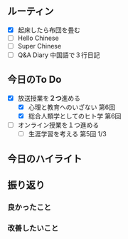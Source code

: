 ## ルーティン
- [x] 起床したら布団を畳む
- [ ] Hello Chinese
- [ ] Super Chinese
- [ ] Q&A Diary 中国語で３行日記
## 今日のTo Do
- [x] 放送授業を**２つ**進める
	- [x] 心理と教育へのいざない 第6回
	- [x] 総合人類学としてのヒト学 第6回
- [ ] オンライン授業を１つ進める
	- [ ] 生涯学習を考える 第5回 1/3
## 今日のハイライト
## 振り返り
### 良かったこと
### 改善したいこと
